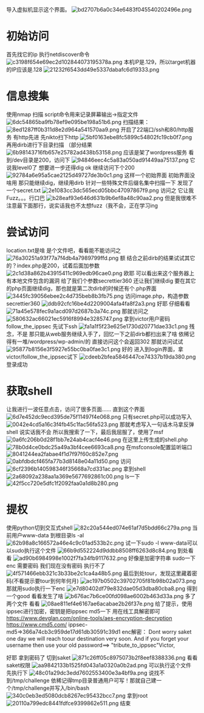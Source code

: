 导入虚拟机显示这个界面。
![bd2707b6a0c34e6483f045540202496e.png](../_resources/bd2707b6a0c34e6483f045540202496e.png)
# 初始访问
首先找它的ip 执行netdiscover命令
![c3198f654e69ec2d102844073195378a.png](../_resources/c3198f654e69ec2d102844073195378a.png)
本机IP是.129，所以target机器的IP应该是.128
![21232f6543dd49e5337dabafc6d19333.png](../_resources/21232f6543dd49e5337dabafc6d19333.png)
# 信息搜集
使用nmap 扫描
script命令用来记录屏幕输出->指定文件
![6dc54865ba9fb78ef9e095be198a51b6.png](../_resources/6dc54865ba9fb78ef9e095be198a51b6.png)
扫描结果：
![8ed1287ff0b311d8e2d964a541570aa9.png](../_resources/8ed1287ff0b311d8e2d964a541570aa9.png)
开启了22端口/ssh和80/http服务
有http先进
先nikto扫下http
![5bf0163ebe8fc5899c54802fc19cb0f7.png](../_resources/5bf0163ebe8fc5899c54802fc19cb0f7.png)
再用dirb进行下目录扫描
（部分结果
![6b98143716fb657e25782ad438b53158.png](../_resources/6b98143716fb657e25782ad438b53158.png)
应该是架了wordpress服务
看到/dev目录是200，访问下
![94846eec4c5a83a050ad91449aa75137.png](../_resources/94846eec4c5a83a050ad91449aa75137.png)
它说我level0了 想要进一步还得dig ok
继续访问下个200
![92784a6e95a5cae2125d49727de3b0c1.png](../_resources/92784a6e95a5cae2125d49727de3b0c1.png)
这样一个初始界面
初始界面没啥用
那只能继续dig，继续用dirb
针对一些特殊文件后缀名集中扫描一下
发现了一个secret.txt
![2e1083cc3dc565ecd05bbc47097867f9.png](../_resources/2e1083cc3dc565ecd05bbc47097867f9.png)
访问之
它让我Fuzz。。。行口巴
![b28eaf93e646d631b9b6ef8a48c90aa2.png](../_resources/b28eaf93e646d631b9b6ef8a48c90aa2.png)
但是我很难不注意最下面那行，说实话我也不太想fuzz（我不会，正在学习ing

# 尝试访问
location.txt是啥 是个文件吧，看看能不能访问之
![76a30251a93f77a7f4db4a7989799ffd.png](../_resources/76a30251a93f77a7f4db4a7989799ffd.png)
额 结合之前dirb的结果试试其它的？index.php是200，试着后面加参数
![2c1d38a862b43915411c969edb96cae0.png](../_resources/2c1d38a862b43915411c969edb96cae0.png)
欧耶 可以看出来这个服务器上有本地文件包含的漏洞
给了我们个参数secrettier360
还让我们继续dig
要在其它的php页面继续dig，那也就是第二次dirb的时候还有个.php界面
![3445fc39056ebee2c4d735beb8b3fb75.png](../_resources/3445fc39056ebee2c4d735beb8b3fb75.png)
访问image.php，构造参数secrettier360
![ddb92cfc16be4d2209004afa4fa8f2a3.png](../_resources/ddb92cfc16be4d2209004afa4fa8f2a3.png)
好耶
仔细看看
![71a45e578fec9a1acd097d2687b3a74c.png](../_resources/71a45e578fec9a1acd097d2687b3a74c.png)
那就访问之
![580632ac66021ec5916f8994e3285747.png](../_resources/580632ac66021ec5916f8994e3285747.png)
拿到victor用户密码follow_the_ippsec 
先试下ssh
![fa1a1f5f23e625e1730d20771dae33c1.png](../_resources/fa1a1f5f23e625e1730d20771dae33c1.png)
残念，不是
那只能从web服务继续入手了，回忆一下之前dirb都扫出来了啥
依稀记得有一堆/wordpress/wp-admin/的 直接访问这个会返回302
那就访问试试
![95877b8156e3f5927e55bc0ba0fae3c1.png](../_resources/95877b8156e3f5927e55bc0ba0fae3c1.png)
好的 进入到login界面，拿victor/follow_the_ippsec试下
![cdeeb2bfea5846447ce74337b19da380.png](../_resources/cdeeb2bfea5846447ce74337b19da380.png)
登录成功

# 获取shell

让我进行一波任意点击，访问了很多页面……
直到这个界面
![6d7e452dc9ecd395de75f11497f4e068.png](../_resources/6d7e452dc9ecd395de75f11497f4e068.png)
只有secret.php可以成功写入
![0042e4cd5a16c3f4fb45c1fac56fa523.png](../_resources/0042e4cd5a16c3f4fb45c1fac56fa523.png)
那就考虑写入一句话木马拿反弹shell
说实话我不会 所以我搜索了一下，最后我屈服了，使用了msf
![0a6fc206b0d28f1bb7e24ab4cacf4e46.png](../_resources/0a6fc206b0d28f1bb7e24ab4cacf4e46.png)
在这里上传生成的shell.php
![78b0d4ce0bdc25a49a3bf4cee6693ca8.png](../_resources/78b0d4ce0bdc25a49a3bf4cee6693ca8.png)
在msfconsole配置监听端口
![8041244ea2fabae4f1d7f97f60c852e7.png](../_resources/8041244ea2fabae4f1d7f97f60c852e7.png)
![0abfdbdcf465fa77b3d8148e04a11d50.png](../_resources/0abfdbdcf465fa77b3d8148e04a11d50.png)
访问
![6cf2396b140598346f35668a7cd331ac.png](../_resources/6cf2396b140598346f35668a7cd331ac.png)
拿到shell
![2a68092a238aa1a369e5677692861c00.png](../_resources/2a68092a238aa1a369e5677692861c00.png)
ls一下
![42f5cc720e5dfc1f2092faa0a1d8b280.png](../_resources/42f5cc720e5dfc1f2092faa0a1d8b280.png)

# 提权

使用python切到交互式shell
![82c20a544ed074e61af7d5bdd66c279a.png](../_resources/82c20a544ed074e61af7d5bdd66c279a.png)
当前用户www-data
到根目录ls -al
![62b98a8c166572a46e4c9c01ad533b2c.png](../_resources/62b98a8c166572a46e4c9c01ad533b2c.png)
试一下sudo -l
www-data可以以sudo执行这个文件
![66b9d552224d9ddbb8508ff6263d8c84.png](../_resources/66b9d552224d9ddbb8508ff6263d8c84.png)
到处看看
![ad90b6984998e1002f7fa34fb9117632.png](../_resources/ad90b6984998e1002f7fa34fb9117632.png)
好像是加密字符串
sudo一下enc 需要密码 我们现在没有密码 执行不了
![4f571466ebb321c3b33be2c1ca4a48b5.png](../_resources/4f571466ebb321c3b33be2c1ca4a48b5.png)
最后到处tour，发现这里藏着密码(不看提示要tour到何年何月)
![ac197b0502c39702705f81b98b02a073.png](../_resources/ac197b0502c39702705f81b98b02a073.png)
那就用sudo执行一下enc
![e7d80402df79e832dae05d3dba80cba8.png](../_resources/e7d80402df79e832dae05d3dba80cba8.png)
得到一个good
看看发生了啥
![b676ac7b6ce00fd098ae6002b463d33a.png](../_resources/b676ac7b6ce00fd098ae6002b463d33a.png)
多了两个文件
看看
![08ae811ef4e6167ae6acabae2b26f37e.png](../_resources/08ae811ef4e6167ae6acabae2b26f37e.png)
给了提示，使用ippsec进行加密，密钥是把ippsec md5一下
用在线工具解密即可
https://www.devglan.com/online-tools/aes-encryption-decryption
https://www.cmd5.com/
ippsec-md5=>366a74cb3c959de17d61db30591c39d1
enc解密：
Dont worry saket one day we will reach toour destination very soon. And if you forget your username then use your old password==> "tribute_to_ippsec"Victor,

好耶 拿到密码了
切到saket
![871c26ff05c8975073b2f8eef8388336.png](../_resources/871c26ff05c8975073b2f8eef8388336.png)
看看saket权限
![aa9842133b1525fd043a1a0320a0b2ad.png](../_resources/aa9842133b1525fd043a1a0320a0b2ad.png)
可以执行这个文件
先执行下
![48c01a29dc3edd7602553400e3a4bf9a.png](../_resources/48c01a29dc3edd7602553400e3a4bf9a.png)
说找不到/tmp/challenge
依稀记得tmp目录普通用户可写！那就自己建一个/tmp/challenge并写入/bin/bash
![340c0eb3ed5080dcb8267ec95432bcc7.png](../_resources/340c0eb3ed5080dcb8267ec95432bcc7.png)
拿到root
![20110a799edc8441fdfce9399862e511.png](../_resources/20110a799edc8441fdfce9399862e511.png)
结束












